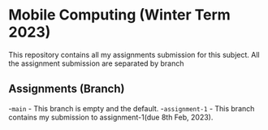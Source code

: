 # Mobile Computing (Winter Term 2023)

This repository contains all my assignments submission for this subject. All the assignment submission are separated by branch

## Assignments (Branch)
  -`main` - This branch is empty and the default.
  -`assignment-1` - This branch contains my submission to assignment-1(due 8th Feb, 2023).
